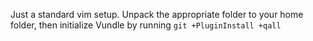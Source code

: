 Just a standard vim setup.
Unpack the appropriate folder to your home folder, then 
initialize Vundle by running `git +PluginInstall +qall`
